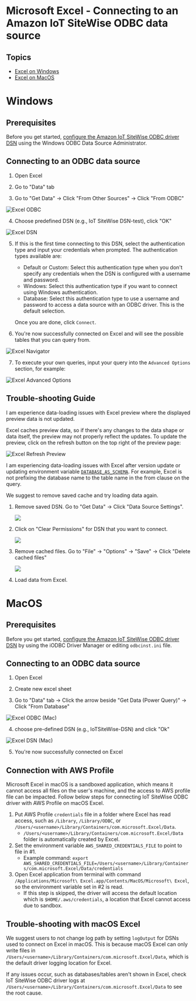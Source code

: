 # Microsoft Excel - Connecting to an Amazon IoT SiteWise ODBC data source

## Topics

- [Excel on Windows](#windows)
- [Excel on MacOS](#macos)

# Windows

## Prerequisites

Before you get started, [configure the Amazon IoT SiteWise ODBC driver DSN](windows-dsn-configuration.md) using the
Windows ODBC Data Source Administrator.

## Connecting to an ODBC data source

1. Open Excel

2. Go to "Data" tab

3. Go to "Get Data" -> Click "From Other Sources" -> Click "From ODBC"

![Excel ODBC](../images/excel_odbc.png)

4. Choose predefined DSN (e.g., IoT SiteWise DSN-test), click "OK"

![Excel DSN](../images/excel_dsn.png)

5. If this is the first time connecting to this DSN, select the authentication type and input your credentials when
   prompted. The authentication types available are:

    * Default or Custom: Select this authentication type when you don't specify any credentials when the DSN is
      configured with a username and password.
    * Windows: Select this authentication type if you want to connect using Windows authentication.
    * Database: Select this authentication type to use a username and password to access a data source with an ODBC
      driver. This is the default selection.

   Once you are done, click `Connect`.

6. You're now successfully connected on Excel and will see the possible tables that you can query from.

![Excel Navigator](../images/windows-excel-navigator-page.png)

7. To execute your own queries, input your query into the `Advanced Options` section, for example:

![Excel Advanced Options](../images/windows-excel-query-advanced-option.png)

## Trouble-shooting Guide

I am experience data-loading issues with Excel preview where the displayed preview data is not updated.

Excel caches preview data, so if there's any changes to the data shape or data itself, the preview may
not properly reflect the updates. To update the preview, click on the refresh button on the top right of
the preview page:

![Excel Refresh Preview](../images/windows-excel-refresh-preview.png)

I am experiencing data-loading issues with Excel after version update or updating environment variable [
`DATABASE_AS_SCHEMA`](developer-guide.md#database-reporting). For example, Excel is not prefixing the database name to
the table name in the from clause on the query.

We suggest to remove saved cache and try loading data again.

1. Remove saved DSN. Go to "Get Data" -> Click "Data Source Settings".

   ![](../images/excel_odbc_dsn_settings.png)

2. Click on "Clear Permissions" for DSN that you want to connect.

   ![](../images/excel_odbc_clear_permission.png)

3. Remove cached files. Go to "File" -> "Options" -> "Save" -> Click "Delete cached files"

   ![](../images/excel_odbc_remove_cache.png)

4. Load data from Excel.

# MacOS

## Prerequisites

Before you get started, [configure the Amazon IoT SiteWise ODBC driver DSN](macOS-dsn-configuration.md) by using the
iODBC
Driver Manager or editing `odbcinst.ini` file.

## Connecting to an ODBC data source

1. Open Excel

2. Create new excel sheet

3. Go to "Data" tab -> Click the arrow beside "Get Data (Power Query)" -> Click "From Database"

![Excel ODBC (Mac)](../images/mac_excel_odbc.png)

4. choose pre-defined DSN (e.g., IoTSiteWise-DSN) and click "Ok"

![Excel DSN (Mac)](../images/mac_excel_dsn.png)

5. You're now successfully connected on Excel

## Connection with AWS Profile

Microsoft Excel in macOS is a sandboxed application, which means it cannot access all files on the user's machine, and
the access to AWS profile file can be impacted. Follow below steps for connecting IoT SiteWise ODBC driver with AWS
Profile on macOS Excel.

1. Put AWS Profile `credentials` file in a folder where Excel has read access, such as `/Library`, `/Library/ODBC`, or
   `/Users/<username>/Library/Containers/com.microsoft.Excel/Data`.
    - `/Users/<username>/Library/Containers/com.microsoft.Excel/Data` folder is automatically created by Excel.
2. Set the environment variable `AWS_SHARED_CREDENTIALS_FILE` to point to file in #1.
    - Example command:
      `export AWS_SHARED_CREDENTIALS_FILE=/Users/<username>/Library/Containers/com.microsoft.Excel/Data/credentials`
3. Open Excel application from terminal with command
   `/Applications/Microsoft\ Excel.app/Contents/MacOS/Microsoft\ Excel`, so the environment variable set in #2 is read.
    - If this step is skipped, the driver will access the default location which is `$HOME/.aws/credentials`, a location
      that Excel cannot access due to sandbox.

## Trouble-shooting with macOS Excel

We suggest users to not change log path by setting `logOutput` for DSNs used to connect on Excel in macOS. This is
because macOS Excel can only write files in `/Users/<username>/Library/Containers/com.microsoft.Excel/Data`, which is
the default driver logging location for Excel.

If any issues occur, such as databases/tables aren't shown in Excel, check IoT SiteWise ODBC driver logs at
`/Users/<username>/Library/Containers/com.microsoft.Excel/Data` to see the root cause.
